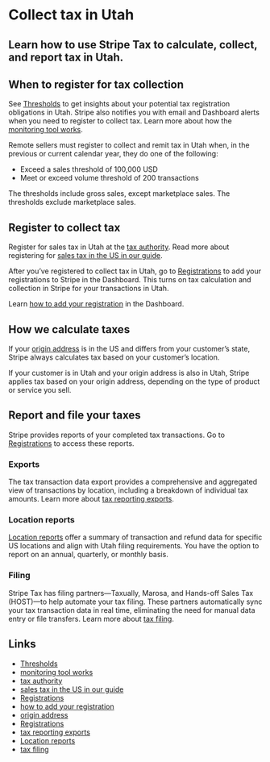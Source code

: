 # Collect tax in Utah

## Learn how to use Stripe Tax to calculate, collect, and report tax in Utah.

## When to register for tax collection

See [Thresholds](https://dashboard.stripe.com/tax/thresholds) to get insights
about your potential tax registration obligations in Utah. Stripe also notifies
you with email and Dashboard alerts when you need to register to collect tax.
Learn more about how the [monitoring tool
works](https://docs.stripe.com/tax/monitoring).

Remote sellers must register to collect and remit tax in Utah when, in the
previous or current calendar year, they do one of the following:

- Exceed a sales threshold of 100,000 USD
- Meet or exceed volume threshold of 200 transactions

The thresholds include gross sales, except marketplace sales. The thresholds
exclude marketplace sales.

## Register to collect tax

Register for sales tax in Utah at the [tax
authority](https://tax.utah.gov/sales). Read more about registering for [sales
tax in the US in our
guide](https://stripe.com/guides/sales-tax-registration-process-us).

After you’ve registered to collect tax in Utah, go to
[Registrations](https://dashboard.stripe.com/tax/registrations?location=us-ut)
to add your registrations to Stripe in the Dashboard. This turns on tax
calculation and collection in Stripe for your transactions in Utah.

Learn [how to add your
registration](https://docs.stripe.com/tax/registering#track-your-registrations-in-the-tax-dashboard)
in the Dashboard.

## How we calculate taxes

If your [origin address](https://docs.stripe.com/tax/set-up#origin-address) is
in the US and differs from your customer’s state, Stripe always calculates tax
based on your customer’s location.

If your customer is in Utah and your origin address is also in Utah, Stripe
applies tax based on your origin address, depending on the type of product or
service you sell.

## Report and file your taxes

Stripe provides reports of your completed tax transactions. Go to
[Registrations](https://dashboard.stripe.com/tax/registrations) to access these
reports.

### Exports

The tax transaction data export provides a comprehensive and aggregated view of
transactions by location, including a breakdown of individual tax amounts. Learn
more about [tax reporting exports](https://docs.stripe.com/tax/reports#exports).

### Location reports

[Location reports](https://docs.stripe.com/tax/reports#us-location-reports)
offer a summary of transaction and refund data for specific US locations and
align with Utah filing requirements. You have the option to report on an annual,
quarterly, or monthly basis.

### Filing

Stripe Tax has filing partners—Taxually, Marosa, and Hands-off Sales Tax
(HOST)—to help automate your tax filing. These partners automatically sync your
tax transaction data in real time, eliminating the need for manual data entry or
file transfers. Learn more about [tax
filing](https://docs.stripe.com/tax/filing).

## Links

- [Thresholds](https://dashboard.stripe.com/tax/thresholds)
- [monitoring tool works](https://docs.stripe.com/tax/monitoring)
- [tax authority](https://tax.utah.gov/sales)
- [sales tax in the US in our
guide](https://stripe.com/guides/sales-tax-registration-process-us)
- [Registrations](https://dashboard.stripe.com/tax/registrations?location=us-ut)
- [how to add your
registration](https://docs.stripe.com/tax/registering#track-your-registrations-in-the-tax-dashboard)
- [origin address](https://docs.stripe.com/tax/set-up#origin-address)
- [Registrations](https://dashboard.stripe.com/tax/registrations)
- [tax reporting exports](https://docs.stripe.com/tax/reports#exports)
- [Location reports](https://docs.stripe.com/tax/reports#us-location-reports)
- [tax filing](https://docs.stripe.com/tax/filing)